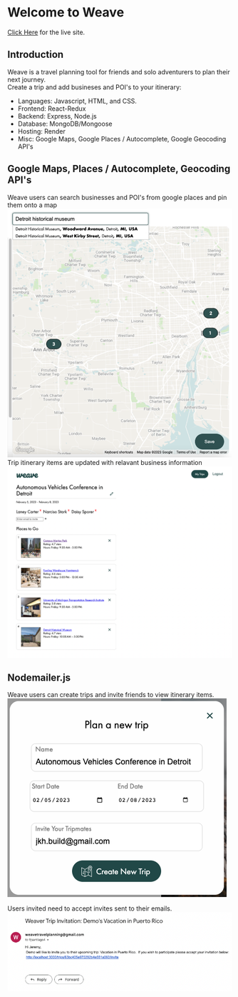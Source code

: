 # Welcome to Weave

[Click Here](https://weave.onrender.com) for the live site.

## Introduction

Weave is a travel planning tool for friends and solo adventurers to plan their next journey.
<br>
Create a trip and add busineses and POI's to your itinerary:

- Languages: Javascript, HTML, and CSS.
- Frontend: React-Redux
- Backend: Express, Node.js
- Database: MongoDB/Mongoose
- Hosting: Render
- Misc: Google Maps, Google Places / Autocomplete, Google Geocoding API's

## Google Maps, Places / Autocomplete, Geocoding API's

Weave users can search businesses and POI's from google places and pin them onto a map
![maps](./frontend/public/readme-maps.png)
Trip itinerary items are updated with relavant business information
![itinerary](./frontend/public/readme-itinerary.png)

## Nodemailer.js

Weave users can create trips and invite friends to view itinerary items.
![invite](./frontend/public/readme-invite.png)

Users invited need to accept invites sent to their emails.
![email](./frontend/public/readme-email.png)
